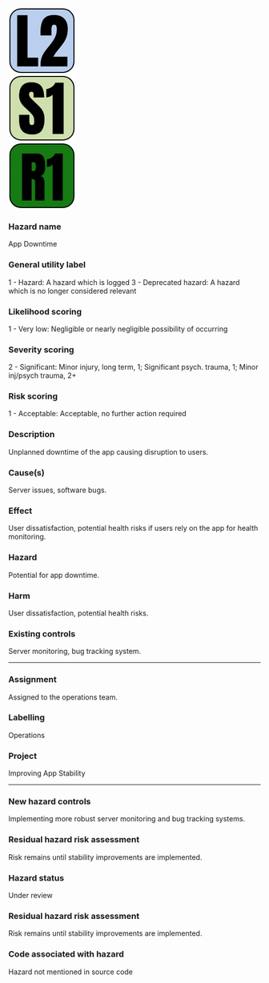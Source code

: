 <!-- [icon] -->
<div class="right">


<div>

<img class="icon-large" src="../../static/hazard/likelihood-2.png" alt="Likelihood icon">

</div>

<div class="spacer-sm"></div>

<div>

<img class="icon-large" src="../../static/hazard/severity-1.png" alt="Severity icon">

</div>

<div class="spacer-sm"></div>

<div>

<img class="icon-large" src="../../static/hazard/risk-1.png" alt="Risk icon">

</div>

<div class="spacer-md"></div>
</div>
<!-- [iconend] -->

### Hazard name
App Downtime

### General utility label
1 - Hazard: A hazard which is logged
3 - Deprecated hazard: A hazard which is no longer considered relevant

### Likelihood scoring
1 - Very low: Negligible or nearly negligible possibility of occurring

### Severity scoring
2 - Significant: Minor injury, long term, 1; Significant psych. trauma, 1; Minor inj/psych trauma, 2+

### Risk scoring
1 - Acceptable: Acceptable, no further action required

### Description
Unplanned downtime of the app causing disruption to users.

### Cause(s)
Server issues, software bugs.

### Effect
User dissatisfaction, potential health risks if users rely on the app for health monitoring.

### Hazard
Potential for app downtime.

### Harm
User dissatisfaction, potential health risks.

### Existing controls
Server monitoring, bug tracking system.

-----

### Assignment
Assigned to the operations team.

### Labelling
Operations

### Project
Improving App Stability

-----

### New hazard controls
Implementing more robust server monitoring and bug tracking systems.

### Residual hazard risk assessment
Risk remains until stability improvements are implemented.

### Hazard status
Under review

### Residual hazard risk assessment
Risk remains until stability improvements are implemented.

### Code associated with hazard
<!-- [code] -->
Hazard not mentioned in source code
<!-- [codeend] -->

